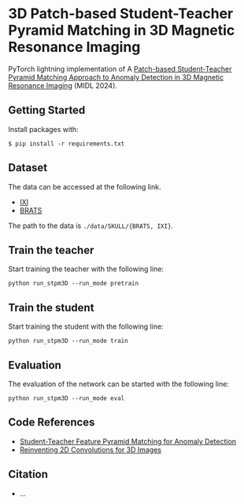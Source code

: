 # 3D Patch-based Student-Teacher Pyramid Matching in 3D Magnetic Resonance Imaging

PyTorch lightning implementation of A [Patch-based Student-Teacher Pyramid Matching Approach to Anomaly Detection in 3D Magnetic Resonance Imaging](https://openreview.net/forum?id=vh01Nd5PCl&noteId=vh01Nd5PCl) (MIDL 2024).


## Getting Started

Install packages with:

```
$ pip install -r requirements.txt
```

## Dataset
The data can be accessed at the following link.
- [IXI](https://brain-development.org/ixi-dataset/)
- [BRATS](http://www.braintumorsegmentation.org/)

The path to the data is `./data/SKULL/{BRATS, IXI}`.


## Train the teacher
Start training the teacher with the following line:
```
python run_stpm3D --run_mode pretrain
```

## Train the student
Start training the student with the following line:
```
python run_stpm3D --run_mode train
```

## Evaluation
The evaluation of the network can be started with the following line:
```
python run_stpm3D --run_mode eval
```

## Code References
- [Student-Teacher Feature Pyramid Matching for Anomaly Detection](https://github.com/hcw-00/STPM_anomaly_detection)
- [Reinventing 2D Convolutions for 3D Images](https://github.com/M3DV/ACSConv)


## Citation
- ...
